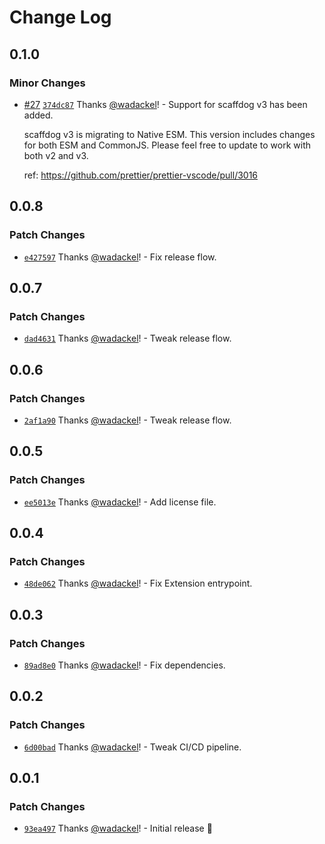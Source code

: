 # Change Log

## 0.1.0

### Minor Changes

- [#27](https://github.com/scaffdog/vscode/pull/27) [`374dc87`](https://github.com/scaffdog/vscode/commit/374dc87c2f520ef8c32feaecaa2945204450161e) Thanks [@wadackel](https://github.com/wadackel)! - Support for scaffdog v3 has been added.

  scaffdog v3 is migrating to Native ESM. This version includes changes for both ESM and CommonJS.
  Please feel free to update to work with both v2 and v3.

  ref: https://github.com/prettier/prettier-vscode/pull/3016

## 0.0.8

### Patch Changes

- [`e427597`](https://github.com/scaffdog/vscode/commit/e427597148837c43389436a0317dc911fb47f518) Thanks [@wadackel](https://github.com/wadackel)! - Fix release flow.

## 0.0.7

### Patch Changes

- [`dad4631`](https://github.com/scaffdog/vscode/commit/dad46317c8830b163395128a795351360f0a29a3) Thanks [@wadackel](https://github.com/wadackel)! - Tweak release flow.

## 0.0.6

### Patch Changes

- [`2af1a90`](https://github.com/scaffdog/vscode/commit/2af1a90ee452f4164f8f142d51c20a2c825942fa) Thanks [@wadackel](https://github.com/wadackel)! - Tweak release flow.

## 0.0.5

### Patch Changes

- [`ee5013e`](https://github.com/scaffdog/vscode/commit/ee5013e161a98e7a3aa1c71295886db998bf8ad3) Thanks [@wadackel](https://github.com/wadackel)! - Add license file.

## 0.0.4

### Patch Changes

- [`48de062`](https://github.com/scaffdog/vscode/commit/48de062acbd66d44504e0713323dc86f0d7ed23a) Thanks [@wadackel](https://github.com/wadackel)! - Fix Extension entrypoint.

## 0.0.3

### Patch Changes

- [`89ad8e0`](https://github.com/scaffdog/vscode/commit/89ad8e0309a2ce48443b97067a081b970553d0d2) Thanks [@wadackel](https://github.com/wadackel)! - Fix dependencies.

## 0.0.2

### Patch Changes

- [`6d00bad`](https://github.com/scaffdog/vscode/commit/6d00bad7373937cbc9cb4cc867593d27aa329d76) Thanks [@wadackel](https://github.com/wadackel)! - Tweak CI/CD pipeline.

## 0.0.1

### Patch Changes

- [`93ea497`](https://github.com/scaffdog/vscode/commit/93ea497dc159055ecc653e6ccff3e4da3b9bb02c) Thanks [@wadackel](https://github.com/wadackel)! - Initial release :tada:
